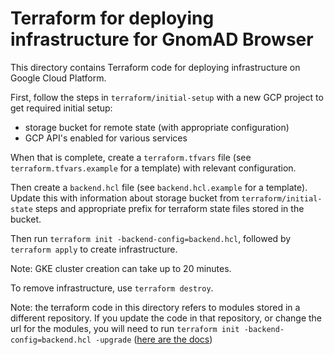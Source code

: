 # Terraform for deploying infrastructure for GnomAD Browser

This directory contains Terraform code for deploying infrastructure on Google Cloud Platform.

First, follow the steps in `terraform/initial-setup` with a new GCP project to get required initial setup:

- storage bucket for remote state (with appropriate configuration)
- GCP API's enabled for various services

When that is complete, create a `terraform.tfvars` file (see `terraform.tfvars.example` for a template) with relevant configuration.

Then create a `backend.hcl` file (see `backend.hcl.example` for a template).
Update this with information about storage bucket from `terraform/initial-state` steps and appropriate prefix for terraform state files stored in the bucket.

Then run `terraform init -backend-config=backend.hcl`, followed by `terraform apply` to create infrastructure.

Note: GKE cluster creation can take up to 20 minutes. 

To remove infrastructure, use `terraform destroy`.

Note: the terraform code in this directory refers to modules stored in a different repository. If you update the code in that repository, or change the url for the modules, you will need to run `terraform init -backend-config=backend.hcl -upgrade`  ([here are the docs](https://developer.hashicorp.com/terraform/cli/commands/init))
